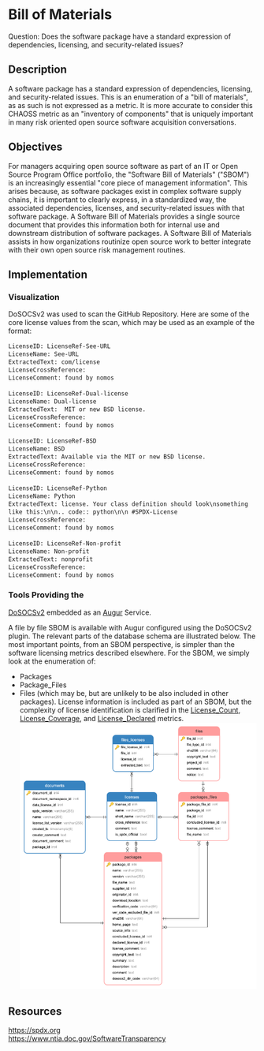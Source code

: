 # Bill of Materials

Question: Does the software package have a standard expression of dependencies, licensing, and security-related issues?

## Description
A software package has a standard expression of dependencies, licensing, and security-related issues. This is an enumeration of a "bill of materials", as as such is not expressed as a metric. It is more accurate to consider this CHAOSS metric as an "inventory of components" that is uniquely important in many risk oriented open source software acquisition conversations.

## Objectives
For managers acquiring open source software as part of an IT or Open Source Program Office portfolio, the "Software Bill of Materials" ("SBOM") is an increasingly essential "core piece of management information".  This arises because, as software packages exist in complex software supply chains, it is important to clearly express, in a standardized way, the associated dependencies, licenses, and security-related issues with that software package. A Software Bill of Materials provides a single source document that provides this information both for internal use and downstream distribution of software packages. A Software Bill of Materials assists in how organizations routinize open source work to better integrate with their own open source risk management routines.

## Implementation

### Visualization
DoSOCSv2 was used to scan the GitHub Repository. Here are some of the core license values from the scan, which may be used as an example of the format:
```
LicenseID: LicenseRef-See-URL
LicenseName: See-URL
ExtractedText: com/license
LicenseCrossReference:
LicenseComment: found by nomos

LicenseID: LicenseRef-Dual-license
LicenseName: Dual-license
ExtractedText:  MIT or new BSD license.
LicenseCrossReference:
LicenseComment: found by nomos

LicenseID: LicenseRef-BSD
LicenseName: BSD
ExtractedText: Available via the MIT or new BSD license.
LicenseCrossReference:
LicenseComment: found by nomos

LicenseID: LicenseRef-Python
LicenseName: Python
ExtractedText: license. Your class definition should look\nsomething like this:\n\n.. code:: python\n\n #SPDX-License
LicenseCrossReference:
LicenseComment: found by nomos

LicenseID: LicenseRef-Non-profit
LicenseName: Non-profit
ExtractedText: nonprofit
LicenseCrossReference:
LicenseComment: found by nomos
```

### Tools Providing the 
[DoSOCSv2](https://github.com/DoSOCSv2/DoSOCSv2) embedded as an [Augur](https://github.com/chaoss/augur) Service.

A file by file SBOM is available with Augur configured using the DoSOCSv2 plugin.  The relevant parts of the database schema are illustrated below. The most important points, from an SBOM perspective, is simpler than the software licensing metrics described elsewhere.  For the SBOM, we simply look at the enumeration of:
* Packages
* Package_Files
* Files (which may be, but are unlikely to be also included in other packages).
License information is included as part of an SBOM, but the complexity of license identification is clarified in the [License_Count](https://github.com/chaoss/wg-risk/blob/master/metrics/License_Count.md), [License_Coverage](https://github.com/chaoss/wg-risk/blob/master/metrics/License_Coverage.md), and [License_Declared](https://github.com/chaoss/wg-risk/blob/master/metrics/License_Declared.md) metrics.
![SBOM](images/software-bill-of-materials_license.png)

## Resources
https://spdx.org  
https://www.ntia.doc.gov/SoftwareTransparency  
